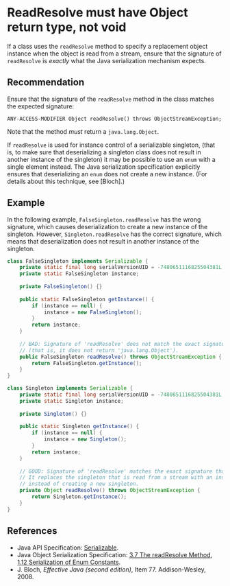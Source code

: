# ReadResolve must have Object return type, not void
If a class uses the `readResolve` method to specify a replacement object instance when the object is read from a stream, ensure that the signature of `readResolve` is *exactly* what the Java serialization mechanism expects.


## Recommendation
Ensure that the signature of the `readResolve` method in the class matches the expected signature:

` ANY-ACCESS-MODIFIER Object readResolve() throws ObjectStreamException; `

Note that the method *must* return a `java.lang.Object`.

If `readResolve` is used for instance control of a serializable singleton, (that is, to make sure that deserializing a singleton class does not result in another instance of the singleton) it may be possible to use an `enum` with a single element instead. The Java serialization specification explicitly ensures that deserializing an `enum` does not create a new instance. (For details about this technique, see \[Bloch\].)


## Example
In the following example, `FalseSingleton.readResolve` has the wrong signature, which causes deserialization to create a new instance of the singleton. However, `Singleton.readResolve` has the correct signature, which means that deserialization does not result in another instance of the singleton.


```java
class FalseSingleton implements Serializable {
	private static final long serialVersionUID = -7480651116825504381L;
	private static FalseSingleton instance;
	
	private FalseSingleton() {}
	
	public static FalseSingleton getInstance() {
		if (instance == null) {
			instance = new FalseSingleton();
		}
		return instance;
	}
	
	// BAD: Signature of 'readResolve' does not match the exact signature that is expected
	// (that is, it does not return 'java.lang.Object').
	public FalseSingleton readResolve() throws ObjectStreamException {
		return FalseSingleton.getInstance();
	}
}

class Singleton implements Serializable {
	private static final long serialVersionUID = -7480651116825504381L;
	private static Singleton instance;
	
	private Singleton() {}
	
	public static Singleton getInstance() {
		if (instance == null) {
			instance = new Singleton();
		}
		return instance;
	}
	
	// GOOD: Signature of 'readResolve' matches the exact signature that is expected.
	// It replaces the singleton that is read from a stream with an instance of 'Singleton',
	// instead of creating a new singleton.
	private Object readResolve() throws ObjectStreamException {
		return Singleton.getInstance();
	}
}
```

## References
* Java API Specification: [Serializable](https://docs.oracle.com/en/java/javase/11/docs/api/java.base/java/io/Serializable.html).
* Java Object Serialization Specification: [3.7 The readResolve Method](https://docs.oracle.com/en/java/javase/11/docs/specs/serialization/input.html#the-readresolve-method), [1.12 Serialization of Enum Constants](https://docs.oracle.com/en/java/javase/11/docs/specs/serialization/serial-arch.html#serialization-of-enum-constants).
* J. Bloch, *Effective Java (second edition)*, Item 77. Addison-Wesley, 2008.
